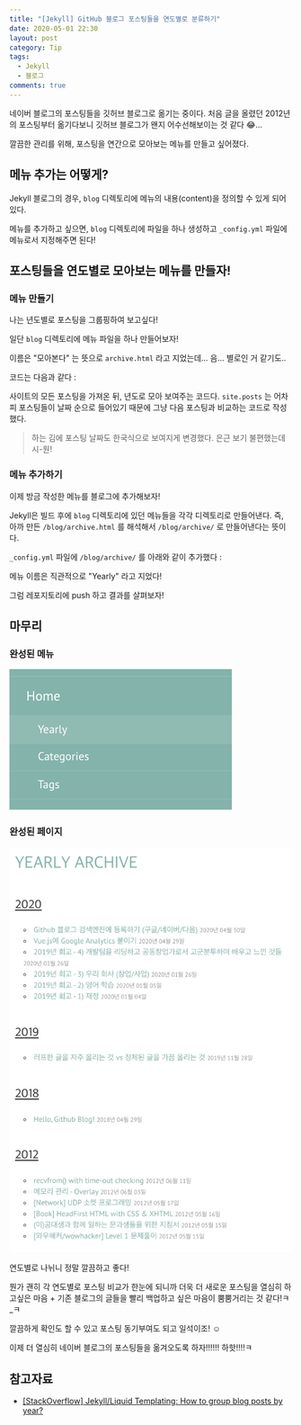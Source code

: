 ```yaml
---
title: "[Jekyll] GitHub 블로그 포스팅들을 연도별로 분류하기"
date: 2020-05-01 22:30  
layout: post
category: Tip
tags:
  - Jekyll
  - 블로그
comments: true
---
```


네이버 블로그의 포스팅들을 깃허브 블로그로 옮기는 중이다. 처음 글을 올렸던 2012년의 포스팅부터 옮기다보니 깃허브 블로그가 왠지 어수선해보이는 것 같다 😂...

깔끔한 관리를 위해, 포스팅을 연간으로 모아보는 메뉴를 만들고 싶어졌다.

<!-- more -->

## 메뉴 추가는 어떻게?

Jekyll 블로그의 경우, `blog` 디렉토리에 메뉴의 내용(content)을 정의할 수 있게 되어있다.

메뉴를 추가하고 싶으면, `blog` 디렉토리에 파일을 하나 생성하고 `_config.yml` 파일에 메뉴로서 지정해주면 된다!

## 포스팅들을 연도별로 모아보는 메뉴를 만들자!

### 메뉴 만들기

나는 년도별로 포스팅을 그룹핑하여 보고싶다!

일단 `blog` 디렉토리에 메뉴 파일을 하나 만들어보자!

이름은 "모아본다" 는 뜻으로 `archive.html` 라고 지었는데... 음... 별로인 거 같기도..

코드는 다음과 같다 : 

<script src="https://gist.github.com/yenarue/89f6ea3e3549c3c33a43d8472a037175.js?file=archive.html"></script>


사이트의 모든 포스팅을 가져온 뒤, 년도로 모아 보여주는 코드다. `site.posts` 는 어차피 포스팅들이 날짜 순으로 들어있기 때문에 그냥 다음 포스팅과 비교하는 코드로 작성했다.

> 하는 김에 포스팅 날짜도 한국식으로 보여지게 변경했다. 은근 보기 불편했는데 시-원!

### 메뉴 추가하기

이제 방금 작성한 메뉴를 블로그에 추가해보자!

Jekyll은 빌드 후에 `blog` 디렉토리에 있던 메뉴들을 각각 디렉토리로 만들어낸다. 즉, 아까 만든 `/blog/archive.html` 를 해석해서 `/blog/archive/` 로 만들어낸다는 뜻이다. 

`_config.yml` 파일에 `/blog/archive/`  를 아래와 같이 추가했다 :

<script src="https://gist.github.com/yenarue/89f6ea3e3549c3c33a43d8472a037175.js?file=_config.yml"></script>


메뉴 이름은 직관적으로 "Yearly" 라고 지었다!

그럼 레포지토리에 push 하고 결과를 살펴보자! 



## 마무리

### 완성된 메뉴
![](https://github.com/yenarue/images/blob/master/jekyll/yearly-archive-menu.png?raw=true)
### 완성된 페이지
![](https://github.com/yenarue/images/blob/master/jekyll/yearly-archive.png?raw=true)

연도별로 나뉘니 정말 깔끔하고 좋다!

뭔가 괜히 각 연도별로 포스팅 비교가 한눈에 되니까 더욱 더 새로운 포스팅을 열심히 하고싶은 마음 + 기존 블로그의 글들을 빨리 백업하고 싶은 마음이 뿜뿜거리는 것 같다!ㅋ_ㅋ

깔끔하게 확인도 할 수 있고 포스팅 동기부여도 되고 일석이조! ☺️



이제 더 열심히 네이버 블로그의 포스팅들을 옮겨오도록 하자!!!!!! 하핫!!!!ㅋ



## 참고자료

* [[StackOverflow] Jekyll/Liquid Templating: How to group blog posts by year?](https://stackoverflow.com/questions/19086284/jekyll-liquid-templating-how-to-group-blog-posts-by-year)

